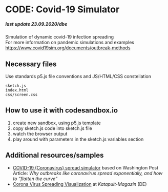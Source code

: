 # CODE: Covid-19 Simulator  

##### last update 23.09.2020/dbe

Simulation of dynamic covid-19 infection spreading </br>
For more information on pandemic simulations and examples https://www.covid19sim.org/documents/outbreak-methods

## Necessary files

Use standards p5.js file conventions and JS/HTML/CSS constellation
```
sketch.js
index.html
css/screen.css
```

## How to use it with codesandbox.io

1. create new sandbox, using p5.js template
1. copy sketch.js code into sketch.js file
1. watch the browser output
1. play around with parameters in the sketch.js variables section 

## Additional resources/samples
* [COVID-19 (Coronavirus) spread simulator](https://github.com/midudev/covid-19-spread-simulator) based on Washington Post Article: *Why outbreaks like coronavirus spread exponentially, and how to “flatten the curve”*</br>
* [Corona Virus Spreading Visualization](https://corona.katapult-magazin.de/) at *Katapult-Magazin* (DE)

